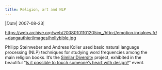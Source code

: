 ```yaml
---
title: Religion, art and NLP
---
```

|*Date*| 2007-08-23|


https://web.archive.org/web/20080101101205im_/http://emotion.inrialpes.fr/~dangauthier/images/hollybible.jpg


Philipp Steinweber and Andreas Koller used basic natural language processing (NLP) techniques for studying word frequencies among the main religion books. It’s the [Similar Diversity](https://web.archive.org/web/20080101101205/http://www.similardiversity.net/index.php) project, exhibited in the beautiful “[Is it possible to touch someone’s heart with design?](https://web.archive.org/web/20080101101205/http://www.isitpossible.at/)” event.
